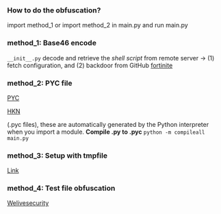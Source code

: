 ### How to do the obfuscation?

import method_1 or import method_2 in main.py
and run main.py

### method_1: Base46 encode

`__init__.py` decode and retrieve the _shell script_ from remote server -> (1) fetch configuration, and (2) backdoor from GitHub
[fortinite](https://www.fortinet.com/blog/threat-research/malicious-pypi-packages-deploy-coinminer-on-linux-devices)

### method_2: PYC file

[PYC](https://www.theregister.com/2023/06/02/novel_pypi_attack_reversinglabs/)

[HKN](https://thehackernews.com/2023/06/malicious-pypi-packages-using-compiled.html)

(.pyc files), these are automatically generated by the Python interpreter when you import a module.
**Compile .py to .pyc**
`python -m compileall main.py`

### method_3: Setup with tmpfile
[Link](https://unit42.paloaltonetworks.com/malicious-packages-in-pypi/)

### method_4: Test file obfuscation
[Welivesecurity](https://www.welivesecurity.com/en/eset-research/pernicious-potpourri-python-packages-pypi/)
